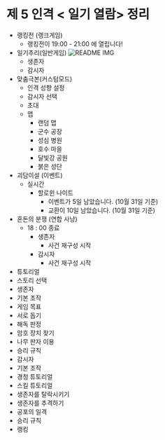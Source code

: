 # 제 5 인격 < 일기 열람> 정리

* 랭킹전 (랭크게임)
  * 랭킹전이 19:00 - 21:00 에 열립니다!
* 일기추리(일반게임)
![README IMG](333.jpg)
  * 생존자
  * 감시자
* 맞춤극본(커스텀모드)
  * 인격 성향 설정
  * 감시자 선택
  * 초대 
  * 맵
    * 랜덤 맵
    * 군수 공장
    * 성심 병원
    * 호수 마을
    * 달빛강 공원
    * 붉은 성단
* 괴담이설 (이벤트)
  * 실시간
    * 할로윈 나이트
      * 이벤트가 5일 남았습니다. (10월 31일 기준)
      * 교환이 10일 남았습니다. (10월 31일 기준)
* 혼돈의 분쟁 (연합 사냥)
  * 18 : 00 종료
    * 생존자
      * 사건 재구성 시작
    * 감시자
      * 사건 재구성 시작
* 튜토리얼
 * 스토리 선택
 * 생존자
  * 기본 조작
  * 게임 목표
  * 서로 돕기
  * 해독 판정
  * 암호 장치 찾기
  * 나무 판자 이용
  * 승리 규칙
 * 감시자
  * 기본 조작
  * 경청 튜토리얼
  * 스킬 튜토리얼
  * 생존자를 탈락시키기
  * 생존자를 추격하기
  * 공포의 일격
  * 승리 규칙
* 랭킹

